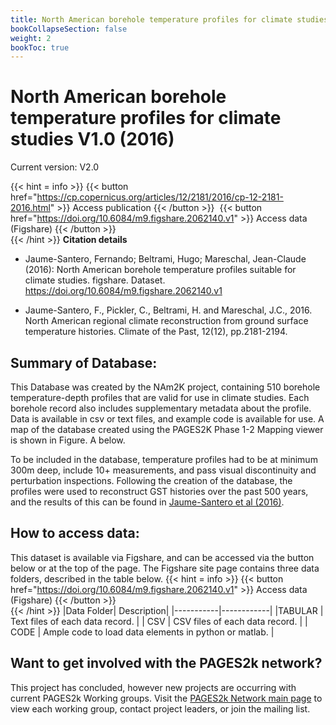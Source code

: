 ```yaml
---
title: North American borehole temperature profiles for climate studies V1.0 (2016)
bookCollapseSection: false
weight: 2
bookToc: true
---
```


<!--more-->
# North American borehole temperature profiles for climate studies V1.0 (2016) 

Current version: V2.0

{{< hint = info >}}
{{< button href="https://cp.copernicus.org/articles/12/2181/2016/cp-12-2181-2016.html" >}} 
Access publication {{< /button >}} &nbsp;{{< button href="https://doi.org/10.6084/m9.figshare.2062140.v1" >}} 
Access data (Figshare) {{< /button >}}  
{{< /hint >}} 
**Citation details**
- Jaume-Santero, Fernando; Beltrami, Hugo; Mareschal, Jean-Claude (2016): North American borehole temperature profiles suitable for climate studies. figshare. Dataset. https://doi.org/10.6084/m9.figshare.2062140.v1 

- Jaume-Santero, F., Pickler, C., Beltrami, H. and Mareschal, J.C., 2016. North American regional climate reconstruction from ground surface temperature histories. Climate of the Past, 12(12), pp.2181-2194.

## Summary of Database:

This Database was created by the NAm2K project, containing 510 borehole temperature-depth profiles that are valid for use in climate studies. Each borehole record also includes supplementary metadata about the profile. Data is available in csv or text files, and example code is available for use.  A map of the database created using the PAGES2K Phase 1-2 Mapping viewer is shown in Figure. A below.

To be included in the database, temperature profiles had to be at minimum 300m deep, include 10+ measurements, and pass visual discontinuity and perturbation inspections. Following the creation of the database, the profiles were used to reconstruct GST histories over the past 500 years, and the results of this can be found in [Jaume-Santero et al (2016)](https://doi.org/10.5194/cp-12-2181-2016).


## How to access data:

This dataset is available via Figshare, and can be accessed via the button below or at the top of the page. The Figshare site page contains three data folders, described in the table below.
{{< hint = info >}}
{{< button href="https://doi.org/10.6084/m9.figshare.2062140.v1" >}} 
Access data (Figshare) {{< /button >}}  
{{< /hint >}} 
|Data Folder| Description|
|-----------|------------|
|TABULAR | Text files of each data record. |
| CSV | CSV files of each data record. |
| CODE | Ample code to load data elements in python or matlab. |

## Want to get involved with the PAGES2k network?
This project has concluded, however new projects are occurring with current PAGES2k Working groups. Visit the [PAGES2k Network main page](https://pastglobalchanges.org/science/wg/2k-network/projects) to view each working group, contact project leaders, or join the mailing list.
